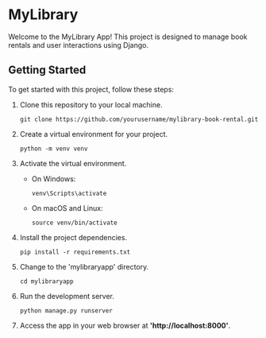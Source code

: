 # MyLibrary

Welcome to the MyLibrary App! This project is designed to manage book rentals and user interactions using Django.

## Getting Started

To get started with this project, follow these steps:

1. Clone this repository to your local machine.

   ```code
   git clone https://github.com/yourusername/mylibrary-book-rental.git
   ```

2. Create a virtual environment for your project.
   
   ```code
   python -m venv venv
   ```

3. Activate the virtual environment.

    * On Windows:
       ```code
       venv\Scripts\activate
      ```

    * On macOS and Linux:
       ```code
       source venv/bin/activate
       ```
   
4. Install the project dependencies.
   ```code
   pip install -r requirements.txt
   ```
5. Change to the 'mylibraryapp' directory.
   ```code
   cd mylibraryapp
   ```
6. Run the development server.
   ```code
   python manage.py runserver
   ```
   
7. Access the app in your web browser at **'http://localhost:8000'**.
